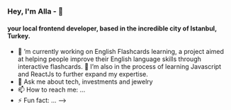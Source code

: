 ### Hey, I'm Alla - 👋
<h4>your local frontend developer, based in the incredible city of Istanbul, Turkey.</h4>

- 🔭 ’m currently working on English Flashcards learning, a project aimed at helping people improve their English language skills through interactive flashcards.
🌱 I’m also in the process of learning Javascript and ReactJs to further expand my expertise.
- 💬 Ask me about tech, investments and jewelry
- 📫 How to reach me: ...
- ⚡ Fun fact: ...
-->

